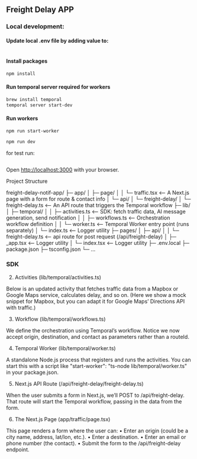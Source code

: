 ## Freight Delay APP  

### Local development:

#### Update local .env file by adding value to:
```bash

```

#### Install packages

```bash
npm install
```

#### Run temporal server required for workers

```bash
brew install temporal 
temporal server start-dev
```

#### Run workers

```bash
npm run start-worker
```

```bash
npm run dev
```

for test run:

```bash

```


Open [http://localhost:3000](http://localhost:3000) with your browser.

Project Structure 

freight-delay-notif-app/
├─ app/
│  ├─ page/
│  │  └─ traffic.tsx         <-- A Next.js page with a form for route & contact info
│  └─ api/
│     └─ freight-delay/
│        └─ freight-delay.ts      <-- An API route that triggers the Temporal workflow
├─ lib/
│  ├─ temporal/
│  │  ├─ activities.ts    <-- SDK: fetch traffic data, AI message generation, send notification
│  │  ├─ workflows.ts     <-- Orchestration workflow definition
│  │  └─ worker.ts        <-- Temporal Worker entry point (runs separately)
│  └─ index.ts           <-- Logger utility
├─ pages/
│  ├─ api/
│  │  └─ freight-delay.ts        <-- api route for post request (/api/freight-delay)
│  ├─ _app.tsx           <-- Logger utility
│  └─ index.tsx           <-- Logger utility
├─ .env.local
├─ package.json
├─ tsconfig.json
└─ ...

### SDK 
2. Activities (lib/temporal/activities.ts)

Below is an updated activity that fetches traffic data from a Mapbox or Google Maps service, 
calculates delay, and so on. (Here we show a mock snippet for Mapbox, but you can adapt it for 
Google Maps’ Directions API with traffic.)

3. Workflow (lib/temporal/workflows.ts)

We define the orchestration using Temporal’s workflow. Notice we now accept origin, destination, and contact as
parameters rather than a routeId.

4. Temporal Worker (lib/temporal/worker.ts)

A standalone Node.js process that registers and runs the activities. You can start this with a script like
"start-worker": "ts-node lib/temporal/worker.ts" in your package.json.

5. Next.js API Route (/api/freight-delay/freight-delay.ts)

When the user submits a form in Next.js, we’ll POST to /api/freight-delay. That route will start 
the Temporal workflow, passing in the data from the form.

6. The Next.js Page (app/traffic/page.tsx)

This page renders a form where the user can:
•	Enter an origin (could be a city name, address, lat/lon, etc.).
•	Enter a destination.
•	Enter an email or phone number (the contact).
•	Submit the form to the /api/freight-delay endpoint.


